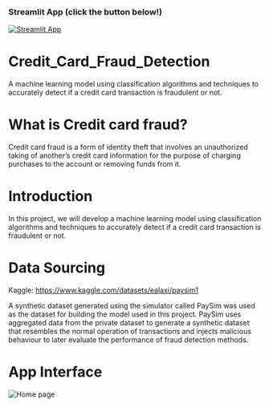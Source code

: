 ### Streamlit App (click the button below!)

[![Streamlit App](https://static.streamlit.io/badges/streamlit_badge_black_white.svg)](https://fraud-detection.streamlit.app/)

# Credit_Card_Fraud_Detection

A machine learning model using classification algorithms and techniques to accurately detect if a credit card transaction is fraudulent or not. 

# What is Credit card fraud?

Credit card fraud is a form of identity theft that involves an unauthorized taking of another’s credit card information for the purpose of charging purchases to the account or removing funds from it.

# Introduction

In this project, we will develop a machine learning model using classification algorithms and techniques to accurately detect if a credit card transaction is fraudulent or not. 

# Data Sourcing
 
 Kaggle: https://www.kaggle.com/datasets/ealaxi/paysim1
 
A synthetic dataset generated using the simulator called PaySim was used as the dataset for building the model used in this project. PaySim uses aggregated data from the private dataset to generate a synthetic dataset that resembles the normal operation of transactions and injects malicious behaviour to later evaluate the performance of fraud detection methods.

# App Interface

![Home page](home_credit.gif)
